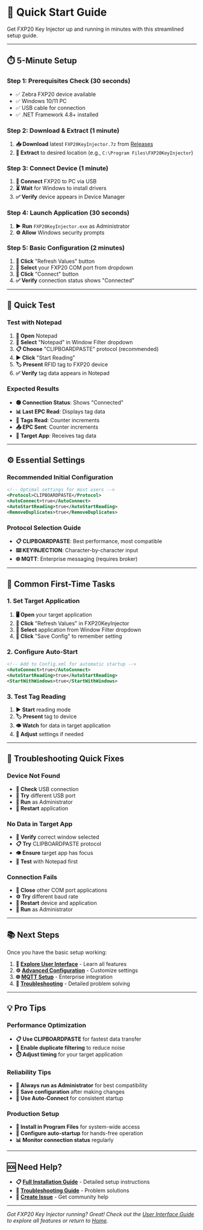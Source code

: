 # 🚀 Quick Start Guide

Get FXP20 Key Injector up and running in minutes with this streamlined setup guide.

---

## ⏱️ 5-Minute Setup

### Step 1: Prerequisites Check (30 seconds)
- ✅ Zebra FXP20 device available
- ✅ Windows 10/11 PC
- ✅ USB cable for connection
- ✅ .NET Framework 4.8+ installed

### Step 2: Download & Extract (1 minute)
1. **📥 Download** latest `FXP20KeyInjector.7z` from [Releases](https://github.com/ltrudu/FXP20KeyInjector_Releases/releases)
2. **📂 Extract** to desired location (e.g., `C:\Program Files\FXP20KeyInjector`)

### Step 3: Connect Device (1 minute)
1. **🔌 Connect** FXP20 to PC via USB
2. **⏳ Wait** for Windows to install drivers
3. **✅ Verify** device appears in Device Manager

### Step 4: Launch Application (30 seconds)
1. **▶️ Run** `FXP20KeyInjector.exe` as Administrator
2. **⚙️ Allow** Windows security prompts

### Step 5: Basic Configuration (2 minutes)
1. **🔄 Click** "Refresh Values" button
2. **📡 Select** your FXP20 COM port from dropdown
3. **🔗 Click** "Connect" button
4. **✅ Verify** connection status shows "Connected"

---

## 🧪 Quick Test

### Test with Notepad
1. **📝 Open** Notepad
2. **🎯 Select** "Notepad" in Window Filter dropdown
3. **📋 Choose** "CLIPBOARDPASTE" protocol (recommended)
4. **▶️ Click** "Start Reading"
5. **🏷️ Present** RFID tag to FXP20 device
6. **✅ Verify** tag data appears in Notepad

### Expected Results
- **🟢 Connection Status**: Shows "Connected"
- **📊 Last EPC Read**: Displays tag data
- **🔢 Tags Read**: Counter increments
- **📤 EPC Sent**: Counter increments
- **📝 Target App**: Receives tag data

---

## ⚙️ Essential Settings

### Recommended Initial Configuration
```xml
<!-- Optimal settings for most users -->
<Protocol>CLIPBOARDPASTE</Protocol>
<AutoConnect>true</AutoConnect>
<AutoStartReading>true</AutoStartReading>
<RemoveDuplicates>true</RemoveDuplicates>
```

### Protocol Selection Guide
- **📋 CLIPBOARDPASTE**: Best performance, most compatible
- **⌨️ KEYINJECTION**: Character-by-character input
- **🌐 MQTT**: Enterprise messaging (requires broker)

---

## 🎯 Common First-Time Tasks

### 1. Set Target Application
1. **🖥️ Open** your target application
2. **🔄 Click** "Refresh Values" in FXP20KeyInjector
3. **🎯 Select** application from Window Filter dropdown
4. **💾 Click** "Save Config" to remember setting

### 2. Configure Auto-Start
```xml
<!-- Add to Config.xml for automatic startup -->
<AutoConnect>true</AutoConnect>
<AutoStartReading>true</AutoStartReading>
<StartWithWindows>true</StartWithWindows>
```

### 3. Test Tag Reading
1. **▶️ Start** reading mode
2. **🏷️ Present** tag to device
3. **👁️ Watch** for data in target application
4. **🔧 Adjust** settings if needed

---

## 🔧 Troubleshooting Quick Fixes

### Device Not Found
- **🔌 Check** USB connection
- **🔄 Try** different USB port
- **👤 Run** as Administrator
- **🔄 Restart** application

### No Data in Target App
- **🎯 Verify** correct window selected
- **📋 Try** CLIPBOARDPASTE protocol
- **👁️ Ensure** target app has focus
- **🧪 Test** with Notepad first

### Connection Fails
- **🚫 Close** other COM port applications
- **⚙️ Try** different baud rate
- **🔄 Restart** device and application
- **👤 Run** as Administrator

---

## 📚 Next Steps

Once you have the basic setup working:

1. **📖 [Explore User Interface](User-Interface.md)** - Learn all features
2. **⚙️ [Advanced Configuration](Configuration.md)** - Customize settings
3. **🌐 [MQTT Setup](MQTT.md)** - Enterprise integration
4. **🔧 [Troubleshooting](Troubleshooting.md)** - Detailed problem solving

---

## 💡 Pro Tips

### Performance Optimization
- **📋 Use CLIPBOARDPASTE** for fastest data transfer
- **🔄 Enable duplicate filtering** to reduce noise
- **⏱️ Adjust timing** for your target application

### Reliability Tips
- **👤 Always run as Administrator** for best compatibility
- **💾 Save configuration** after making changes
- **🔄 Use Auto-Connect** for consistent startup

### Production Setup
- **📁 Install in Program Files** for system-wide access
- **🚀 Configure auto-startup** for hands-free operation
- **📊 Monitor connection status** regularly

---

## 🆘 Need Help?

- **📋 [Full Installation Guide](Installation.md)** - Detailed setup instructions
- **🔧 [Troubleshooting Guide](Troubleshooting.md)** - Problem solutions
- **💬 [Create Issue](https://github.com/ltrudu/FXP20KeyInjector_Releases/issues/new)** - Get community help

---

*Got FXP20 Key Injector running? Great! Check out the [User Interface Guide](User-Interface.md) to explore all features or return to [Home](Home.md).*